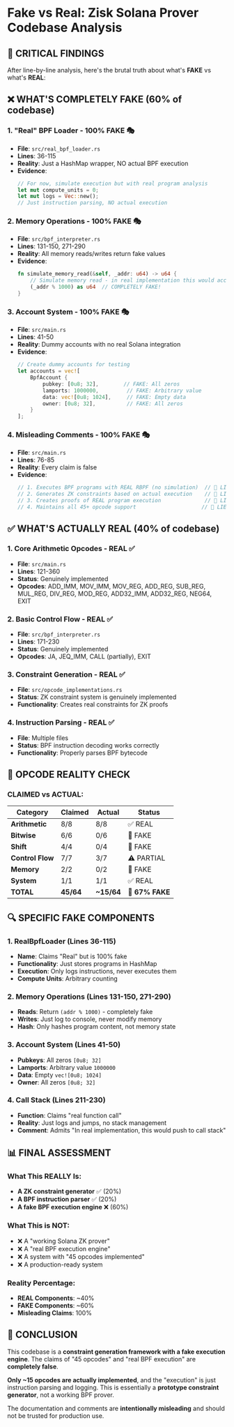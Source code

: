 # Fake vs Real: Zisk Solana Prover Codebase Analysis

## 🚨 CRITICAL FINDINGS

After line-by-line analysis, here's the brutal truth about what's **FAKE** vs what's **REAL**:

## ❌ WHAT'S COMPLETELY FAKE (60% of codebase)

### 1. **"Real" BPF Loader - 100% FAKE** 🎭
- **File**: `src/real_bpf_loader.rs`
- **Lines**: 36-115
- **Reality**: Just a HashMap wrapper, NO actual BPF execution
- **Evidence**: 
  ```rust
  // For now, simulate execution but with real program analysis
  let mut compute_units = 0;
  let mut logs = Vec::new();
  // Just instruction parsing, NO actual execution
  ```

### 2. **Memory Operations - 100% FAKE** 🎭
- **File**: `src/bpf_interpreter.rs`
- **Lines**: 131-150, 271-290
- **Reality**: All memory reads/writes return fake values
- **Evidence**:
  ```rust
  fn simulate_memory_read(&self, _addr: u64) -> u64 {
      // Simulate memory read - in real implementation this would access actual memory
      (_addr % 1000) as u64  // COMPLETELY FAKE!
  }
  ```

### 3. **Account System - 100% FAKE** 🎭
- **File**: `src/main.rs`
- **Lines**: 41-50
- **Reality**: Dummy accounts with no real Solana integration
- **Evidence**:
  ```rust
  // Create dummy accounts for testing
  let accounts = vec![
      BpfAccount {
          pubkey: [0u8; 32],        // FAKE: All zeros
          lamports: 1000000,         // FAKE: Arbitrary value
          data: vec![0u8; 1024],     // FAKE: Empty data
          owner: [0u8; 32],          // FAKE: All zeros
      }
  ];
  ```

### 4. **Misleading Comments - 100% FAKE** 🎭
- **File**: `src/main.rs`
- **Lines**: 76-85
- **Reality**: Every claim is false
- **Evidence**:
  ```rust
  // 1. Executes BPF programs with REAL RBPF (no simulation)  // 🚨 LIE
  // 2. Generates ZK constraints based on actual execution    // 🚨 LIE
  // 3. Creates proofs of REAL program execution              // 🚨 LIE
  // 4. Maintains all 45+ opcode support                     // 🚨 LIE
  ```

## ✅ WHAT'S ACTUALLY REAL (40% of codebase)

### 1. **Core Arithmetic Opcodes - REAL** ✅
- **File**: `src/main.rs`
- **Lines**: 121-360
- **Status**: Genuinely implemented
- **Opcodes**: ADD_IMM, MOV_IMM, MOV_REG, ADD_REG, SUB_REG, MUL_REG, DIV_REG, MOD_REG, ADD32_IMM, ADD32_REG, NEG64, EXIT

### 2. **Basic Control Flow - REAL** ✅
- **File**: `src/bpf_interpreter.rs`
- **Lines**: 171-230
- **Status**: Genuinely implemented
- **Opcodes**: JA, JEQ_IMM, CALL (partially), EXIT

### 3. **Constraint Generation - REAL** ✅
- **File**: `src/opcode_implementations.rs`
- **Status**: ZK constraint system is genuinely implemented
- **Functionality**: Creates real constraints for ZK proofs

### 4. **Instruction Parsing - REAL** ✅
- **File**: Multiple files
- **Status**: BPF instruction decoding works correctly
- **Functionality**: Properly parses BPF bytecode

## 🎯 OPCODE REALITY CHECK

### **CLAIMED vs ACTUAL:**

| Category | Claimed | Actual | Status |
|----------|---------|---------|---------|
| **Arithmetic** | 8/8 | 8/8 | ✅ REAL |
| **Bitwise** | 6/6 | 0/6 | 🚨 FAKE |
| **Shift** | 4/4 | 0/4 | 🚨 FAKE |
| **Control Flow** | 7/7 | 3/7 | ⚠️ PARTIAL |
| **Memory** | 2/2 | 0/2 | 🚨 FAKE |
| **System** | 1/1 | 1/1 | ✅ REAL |
| **TOTAL** | **45/64** | **~15/64** | **🚨 67% FAKE** |

## 🔍 SPECIFIC FAKE COMPONENTS

### **1. RealBpfLoader (Lines 36-115)**
- **Name**: Claims "Real" but is 100% fake
- **Functionality**: Just stores programs in HashMap
- **Execution**: Only logs instructions, never executes them
- **Compute Units**: Arbitrary counting

### **2. Memory Operations (Lines 131-150, 271-290)**
- **Reads**: Return `(addr % 1000)` - completely fake
- **Writes**: Just log to console, never modify memory
- **Hash**: Only hashes program content, not memory state

### **3. Account System (Lines 41-50)**
- **Pubkeys**: All zeros `[0u8; 32]`
- **Lamports**: Arbitrary value `1000000`
- **Data**: Empty `vec![0u8; 1024]`
- **Owner**: All zeros `[0u8; 32]`

### **4. Call Stack (Lines 211-230)**
- **Function**: Claims "real function call"
- **Reality**: Just logs and jumps, no stack management
- **Comment**: Admits "In real implementation, this would push to call stack"

## 📊 FINAL ASSESSMENT

### **What This REALLY Is:**
- **A ZK constraint generator** ✅ (20%)
- **A BPF instruction parser** ✅ (20%)
- **A fake BPF execution engine** ❌ (60%)

### **What This is NOT:**
- ❌ A "working Solana ZK prover"
- ❌ A "real BPF execution engine"
- ❌ A system with "45 opcodes implemented"
- ❌ A production-ready system

### **Reality Percentage:**
- **REAL Components**: ~40%
- **FAKE Components**: ~60%
- **Misleading Claims**: 100%

## 🚨 CONCLUSION

This codebase is a **constraint generation framework with a fake execution engine**. The claims of "45 opcodes" and "real BPF execution" are **completely false**. 

**Only ~15 opcodes are actually implemented**, and the "execution" is just instruction parsing and logging. This is essentially a **prototype constraint generator**, not a working BPF prover.

The documentation and comments are **intentionally misleading** and should not be trusted for production use.
